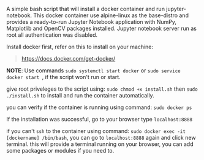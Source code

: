 A simple bash script that will install a docker container and run jupyter-notebook. This docker container use alpine-linux as the base-distro and provides a ready-to-run Jupyter Notebook application with NumPy, Matplotlib and OpenCV packages installed. Jupyter notebook server run as root all authentication was disabled. 

Install docker first, refer on this to install on your machine:

> https://docs.docker.com/get-docker/


**NOTE**: Use commands ``` sudo systemctl start docker ``` or ```sudo service docker start ```, if the script won't run or start.

give root priveleges to the script using: ```sudo chmod +x install.sh``` then ```sudo ./install.sh``` to install and run the container automatically.

you can verify if the container is running using command: ```sudo docker ps```

If the installation was successful, go to your browser type ```localhost:8888```

if you can't ```ssh``` to the container using command: ```sudo docker exec -it [dockername] /bin/bash```, you can go to ```localhost:8888``` again and click new terminal. this will provide a terminal running on your browser, you can add some packages or modules if you need to.


